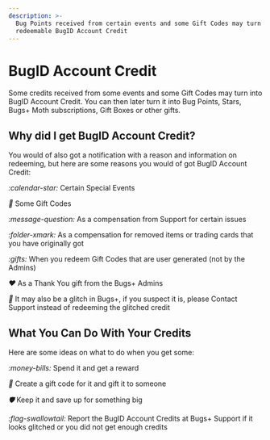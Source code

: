 ```yaml
---
description: >-
  Bug Points received from certain events and some Gift Codes may turn into
  redeemable BugID Account Credit
---
```


# BugID Account Credit

Some credits received from some events and some Gift Codes may turn into BugID Account Credit. You can then later turn it into Bug Points, Stars, Bugs+ Moth subscriptions, Gift Boxes or other gifts.

## Why did I get BugID Account Credit?

You would of also got a notification with a reason and information on redeeming, but here are some reasons you would of got BugID Account Credit:

<i class="fa-calendar-star">:calendar-star:</i> Certain Special Events

<i class="fa-gift">:gift:</i> Some Gift Codes

<i class="fa-message-question">:message-question:</i> As a compensation from Support for certain issues

<i class="fa-folder-xmark">:folder-xmark:</i> As a compensation for removed items or trading cards that you have originally got

<i class="fa-gifts">:gifts:</i> When you redeem Gift Codes that are user generated (not by the Admins)

<i class="fa-heart">:heart:</i> As a Thank You gift from the Bugs+ Admins

<i class="fa-bug">:bug:</i> It may also be a glitch in Bugs+, if you suspect it is, please Contact Support instead of redeeming the glitched credit

## What You Can Do With Your Credits

Here are some ideas on what to do when you get some:

<i class="fa-money-bills">:money-bills:</i> Spend it and get a reward

<i class="fa-gift">:gift:</i> Create a gift code for it and gift it to someone

<i class="fa-shield">:shield:</i> Keep it and save up for something big

<i class="fa-flag-swallowtail">:flag-swallowtail:</i> Report the BugID Account Credits at Bugs+ Support if it looks glitched or you did not get enough credits
